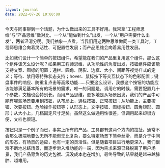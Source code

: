 ```yaml
---
layout: journal
date: 2022-07-26 10:00:00
---
```


今天与同事聊到一个话题，为什么做出来的工具不好用。我常拿“工程师思维”与“产品思维”做对比，一个从“能做到什么”出发，一个从“用户需要什么出发”，两者泾渭分明。我们抽象一点看，当我们用这两种思维做同一类工具时，工程师思维会向着灵活性、可配置性发展；而产品思维会向着易用性发展。

比如我们设计一个简单的按钮组件，希望能在我们的产品里复用这个组件，那么这个组件该怎么设计呢？如果用工程师思维，从功能性的角度出发，按钮组件应该能支持文案、图标的配置；通栏、圆角、阴影、边框、大小、间距等视觉样式的定义；等待、禁用等特殊状态支持；hover、鼠标按下等交互状态下的色彩配置；键盘事件的响应、防重复点击等高级功能……只要这么设计，我想这个按钮的功能应该能够满足基本所有的场景的需求，唯一的问题是，调用它的时候，需要配置几十个参数，文档也会特别长。而用产品思维，更多地是从场景出发，我们的产品中可能有哪些场景要用到按钮，从布局上，通栏按钮、正常按钮；从功能上，主要按钮、次要按钮、危险操作按钮等；从形态上，文字按钮、图标按钮、圆角矩形、圆形；从大小上，几档固定尺寸足矣。虽然这么做通用性很差，但调用起来却很方便，文档也很短。

按钮只是一个例子而已，事实上所有的产品、工具都有这两个方向的拉扯，通常不会那么极端地要么无所不能但无比复杂，要么特定场景下简单丝滑，而是介于中间的形态，有场景的适应，也有一定的灵活性。但是随着项目进行地更深入，我们很难不断地总结场景，而逐步滑入堆功能的一端，因为需求来源已经脱离了用户场景，我们产品背负的历史包袱、沉没成本也在增加，最终导致的结果就是越来越臃肿、越难用。
